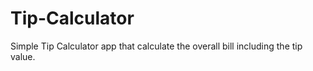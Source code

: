 # Tip-Calculator
Simple Tip Calculator app that calculate the overall bill including the tip value.
